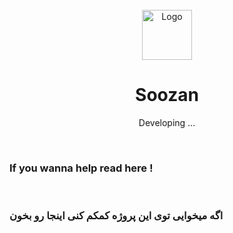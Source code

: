 <br />
<div align="center">
  <a href="https://github.com/mohsenFN/Soozan">
    <img src="images/logo.png" alt="Logo" width="80" height="80">
  </a>

<h1 align="center">Soozan</h1>

  <p align="center">
    Developing ...
    <br />

    
  </p>
</div>

<br />

<h3>If you wanna help read here !</h3>
<br />
<h3>اگه میخوایی توی این پروژه کمکم کنی اینجا رو بخون</h3>


